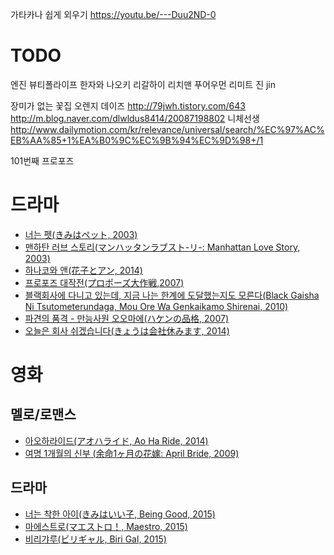 가타카나 쉽게 외우기
https://youtu.be/---Duu2ND-0



# TODO
엔진 뷰티폴라이프
한자와 나오키
리갈하이
리치맨 푸어우먼
리미트
진 jin

장미가 없는 꽃집
오렌지 데이즈
http://79jwh.tistory.com/643
http://m.blog.naver.com/dlwldus8414/20087198802
니체선생
http://www.dailymotion.com/kr/relevance/universal/search/%EC%97%AC%EB%AA%85+1%EA%B0%9C%EC%9B%94%EC%9D%98+/1

101번째 프로포즈

# 드라마

* [너는 펫(きみはペット, 2003)](http://movie.naver.com/movie/bi/mi/basic.nhn?code=62614)
* [맨하탄 러브 스토리(マンハッタンラブスト-リ-: Manhattan Love Story, 2003)](http://movie.naver.com/movie/bi/mi/basic.nhn?code=62616)
* [하나코와 앤(花子とアン, 2014)](http://movie.naver.com/movie/bi/mi/basic.nhn?code=112799)
* [프로포즈 대작전(プロポーズ大作戦,2007)](http://movie.naver.com/movie/bi/mi/basic.nhn?code=67090)
* [블랙회사에 다니고 있는데, 지금 나는 한계에 도달했는지도 모른다(Black Gaisha Ni Tsutometerundaga, Mou Ore Wa Genkaikamo Shirenai, 2010)](http://movie.naver.com/movie/bi/mi/basic.nhn?code=52998)
* [파견의 품격 - 만능사원 오오마에(ハケンの品格, 2007)](http://movie.naver.com/movie/bi/mi/basic.nhn?code=50561)
* [오늘은 회사 쉬겠습니다(きょうは会社休みます, 2014)](http://movie.naver.com/movie/bi/mi/basic.nhn?code=127914)


# 영화

## 멜로/로맨스
* [아오하라이드(アオハライド, Ao Ha Ride, 2014)](http://movie.naver.com/movie/bi/mi/basic.nhn?code=134839)
* [여명 1개월의 신부 (余命1ヶ月の花嫁: April Bride, 2009)](http://movie.naver.com/movie/bi/mi/basic.nhn?code=53727)

## 드라마
* [너는 착한 아이(きみはいい子, Being Good, 2015)](http://movie.naver.com/movie/bi/mi/basic.nhn?code=140811)
* [마에스트로(マエストロ！, Maestro, 2015)](http://movie.naver.com/movie/bi/mi/basic.nhn?code=132666)
* [비리갸루(ビリギャル, Biri Gal, 2015)](http://movie.naver.com/movie/bi/mi/basic.nhn?code=138877)





